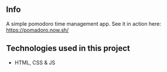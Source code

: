 ## Info

A simple pomodoro time management app. See it in action here: https://pomadoro.now.sh/

## Technologies used in this project

* HTML, CSS & JS


